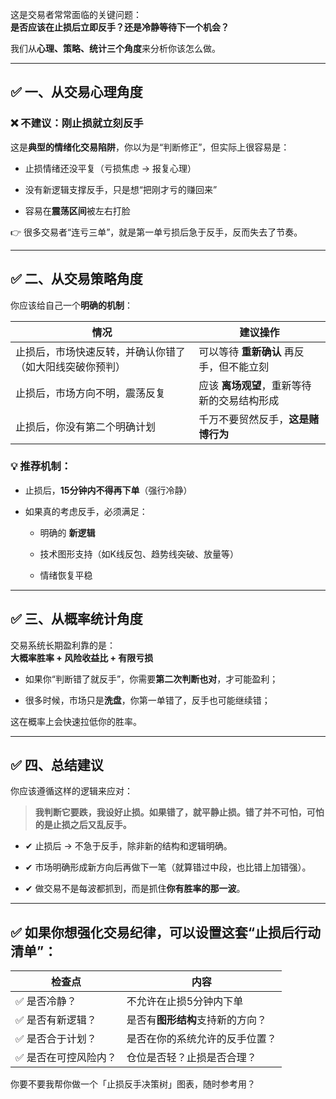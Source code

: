 这是交易者常常面临的关键问题：  
**是否应该在止损后立即反手？还是冷静等待下一个机会？**

我们从**心理、策略、统计三个角度**来分析你该怎么做。

---

## ✅ 一、从**交易心理**角度

### ❌ 不建议：**刚止损就立刻反手**

这是**典型的情绪化交易陷阱**，你以为是“判断修正”，但实际上很容易是：

- 止损情绪还没平复（亏损焦虑 → 报复心理）
    
- 没有新逻辑支撑反手，只是想“把刚才亏的赚回来”
    
- 容易在**震荡区间**被左右打脸
    

👉 很多交易者“连亏三单”，就是第一单亏损后急于反手，反而失去了节奏。

---

## ✅ 二、从**交易策略**角度

你应该给自己一个**明确的机制**：

|情况|建议操作|
|---|---|
|止损后，市场快速反转，并确认你错了（如大阳线突破你预判）|可以等待 **重新确认** 再反手，但不能立刻|
|止损后，市场方向不明，震荡反复|应该 **离场观望**，重新等待新的交易结构形成|
|止损后，你没有第二个明确计划|千万不要贸然反手，**这是赌博行为**|

### 💡 推荐机制：

- 止损后，**15分钟内不得再下单**（强行冷静）
    
- 如果真的考虑反手，必须满足：
    
    - 明确的 **新逻辑**
        
    - 技术图形支持（如K线反包、趋势线突破、放量等）
        
    - 情绪恢复平稳
        

---

## ✅ 三、从**概率统计**角度

交易系统长期盈利靠的是：  
**大概率胜率 + 风险收益比 + 有限亏损**

- 如果你“判断错了就反手”，你需要**第二次判断也对**，才可能盈利；
    
- 很多时候，市场只是**洗盘**，你第一单错了，反手也可能继续错；
    

这在概率上会快速拉低你的胜率。

---

## ✅ 四、总结建议

你应该遵循这样的逻辑来应对：

> **我判断它要跌，我设好止损。如果错了，就平静止损。错了并不可怕，可怕的是止损之后又乱反手。**

- ✔ 止损后 → 不急于反手，除非新的结构和逻辑明确。
    
- ✔ 市场明确形成新方向后再做下一笔（就算错过中段，也比错上加错强）。
    
- ✔ 做交易不是每波都抓到，而是抓住**你有胜率的那一波**。
    

---

## ✅ 如果你想强化交易纪律，可以设置这套“止损后行动清单”：

|检查点|内容|
|---|---|
|✅ 是否冷静？|不允许在止损5分钟内下单|
|✅ 是否有新逻辑？|是否有**图形结构**支持新的方向？|
|✅ 是否合于计划？|是否在你的系统允许的反手位置？|
|✅ 是否在可控风险内？|仓位是否轻？止损是否合理？|

你要不要我帮你做一个「止损反手决策树」图表，随时参考用？